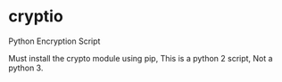 # cryptio
Python Encryption Script

Must install the crypto module using pip, This is a python 2 script, Not a python 3.
